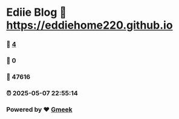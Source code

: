 # Ediie Blog :link: https://eddiehome220.github.io 
### :page_facing_up: [4](https://eddiehome220.github.io/tag.html) 
### :speech_balloon: 0 
### :hibiscus: 47616 
### :alarm_clock: 2025-05-07 22:55:14 
### Powered by :heart: [Gmeek](https://github.com/Meekdai/Gmeek)
